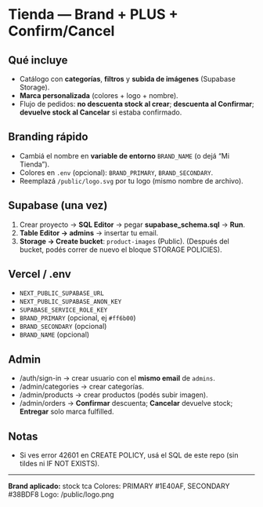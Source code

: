 # Tienda — Brand + PLUS + Confirm/Cancel

## Qué incluye
- Catálogo con **categorías**, **filtros** y **subida de imágenes** (Supabase Storage).
- **Marca personalizada** (colores + logo + nombre).
- Flujo de pedidos: **no descuenta stock al crear**; **descuenta al Confirmar**; **devuelve stock al Cancelar** si estaba confirmado.

## Branding rápido
- Cambiá el nombre en **variable de entorno** `BRAND_NAME` (o dejá “Mi Tienda”).
- Colores en `.env` (opcional): `BRAND_PRIMARY`, `BRAND_SECONDARY`.
- Reemplazá `/public/logo.svg` por tu logo (mismo nombre de archivo).

## Supabase (una vez)
1. Crear proyecto → **SQL Editor** → pegar **supabase_schema.sql** → **Run**.
2. **Table Editor → admins** → insertar tu email.
3. **Storage → Create bucket**: `product-images` (Public). (Después del bucket, podés correr de nuevo el bloque STORAGE POLICIES).

## Vercel / .env
- `NEXT_PUBLIC_SUPABASE_URL`
- `NEXT_PUBLIC_SUPABASE_ANON_KEY`
- `SUPABASE_SERVICE_ROLE_KEY`
- `BRAND_PRIMARY` (opcional, ej `#ff6b00`)
- `BRAND_SECONDARY` (opcional)
- `BRAND_NAME` (opcional)

## Admin
- /auth/sign-in → crear usuario con el **mismo email** de `admins`.
- /admin/categories → crear categorías.
- /admin/products → crear productos (podés subir imagen).
- /admin/orders → **Confirmar** descuenta; **Cancelar** devuelve stock; **Entregar** solo marca fulfilled.

## Notas
- Si ves error 42601 en CREATE POLICY, usá el SQL de este repo (sin tildes ni IF NOT EXISTS).


---
**Brand aplicado:** stock tca
Colores: PRIMARY #1E40AF, SECONDARY #38BDF8
Logo: /public/logo.png
